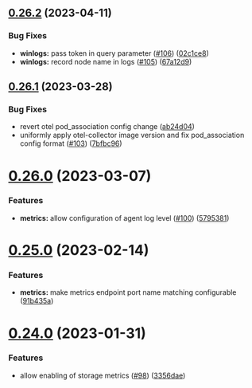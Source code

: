 ## [0.26.2](https://github.com/observeinc/manifests/compare/v0.26.1...v0.26.2) (2023-04-11)


### Bug Fixes

* **winlogs:** pass token in query parameter ([#106](https://github.com/observeinc/manifests/issues/106)) ([02c1ce8](https://github.com/observeinc/manifests/commit/02c1ce8cceffedc42d05c9dd7c79b4d08d707db8))
* **winlogs:** record node name in logs ([#105](https://github.com/observeinc/manifests/issues/105)) ([67a12d9](https://github.com/observeinc/manifests/commit/67a12d9ec6b6ec79e43b2106aaa6dcf2d432d843))



## [0.26.1](https://github.com/observeinc/manifests/compare/v0.26.0...v0.26.1) (2023-03-28)


### Bug Fixes

* revert otel pod_association config change ([ab24d04](https://github.com/observeinc/manifests/commit/ab24d0409f34791852deb4e61a0b3df6af5c4b11))
* uniformly apply otel-collector image version and fix pod_association config format ([#103](https://github.com/observeinc/manifests/issues/103)) ([7bfbc96](https://github.com/observeinc/manifests/commit/7bfbc969c03f84140f286f09df0b8ebbd9bae171))



# [0.26.0](https://github.com/observeinc/manifests/compare/v0.25.0...v0.26.0) (2023-03-07)


### Features

* **metrics:** allow configuration of agent log level ([#100](https://github.com/observeinc/manifests/issues/100)) ([5795381](https://github.com/observeinc/manifests/commit/579538110bd91bc0b23746e46db63d7ea6eafe03))



# [0.25.0](https://github.com/observeinc/manifests/compare/v0.24.0...v0.25.0) (2023-02-14)


### Features

* **metrics:** make metrics endpoint port name matching configurable ([91b435a](https://github.com/observeinc/manifests/commit/91b435a76139d6a1ee2b1ba3da3cbc9cc82e44ba))



# [0.24.0](https://github.com/observeinc/manifests/compare/v0.23.2...v0.24.0) (2023-01-31)


### Features

* allow enabling of storage metrics ([#98](https://github.com/observeinc/manifests/issues/98)) ([3356dae](https://github.com/observeinc/manifests/commit/3356dae94f137d7a3e32d1bdee8bbdbcb0aa6c2b))




